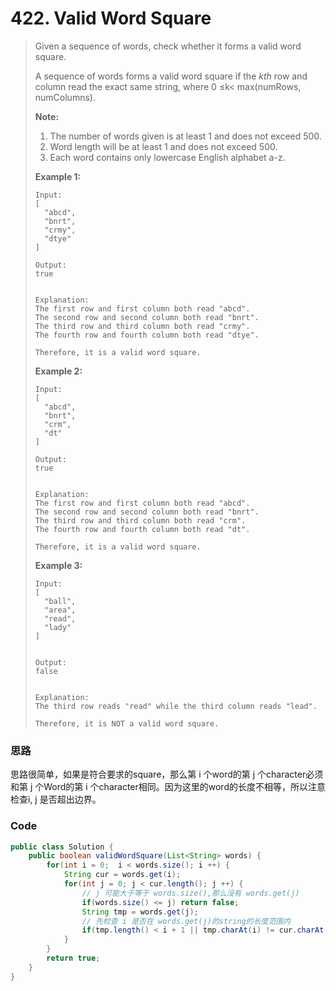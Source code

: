 # 422. Valid Word Square

> Given a sequence of words, check whether it forms a valid word square.
>
> A sequence of words forms a valid word square if the _kth_ row and column read the exact same string, where 0 ≤k&lt; max\(numRows, numColumns\).
>
> **Note:**
>
> 1. The number of words given is at least 1 and does not exceed 500.
> 2. Word length will be at least 1 and does not exceed 500.
> 3. Each word contains only lowercase English alphabet a-z.
>
> **Example 1:**
>
> ```
> Input:
> [
>   "abcd",
>   "bnrt",
>   "crmy",
>   "dtye"
> ]
>
> Output:
> true
>
>
> Explanation:
> The first row and first column both read "abcd".
> The second row and second column both read "bnrt".
> The third row and third column both read "crmy".
> The fourth row and fourth column both read "dtye".
>
> Therefore, it is a valid word square.
> ```
>
> **Example 2:**
>
> ```
> Input:
> [
>   "abcd",
>   "bnrt",
>   "crm",
>   "dt"
> ]
>
> Output:
> true
>
>
> Explanation:
> The first row and first column both read "abcd".
> The second row and second column both read "bnrt".
> The third row and third column both read "crm".
> The fourth row and fourth column both read "dt".
>
> Therefore, it is a valid word square.
> ```
>
> **Example 3:**
>
> ```
> Input:
> [
>   "ball",
>   "area",
>   "read",
>   "lady"
> ]
>
>
> Output:
> false
>
>
> Explanation:
> The third row reads "read" while the third column reads "lead".
>
> Therefore, it is NOT a valid word square.
> ```

### 思路

思路很简单，如果是符合要求的square，那么第 i 个word的第 j 个character必须和第 j 个Word的第 i 个character相同。因为这里的word的长度不相等，所以注意检查i, j 是否超出边界。

### Code

```java
public class Solution {
    public boolean validWordSquare(List<String> words) {
        for(int i = 0;  i < words.size(); i ++) {
            String cur = words.get(i);
            for(int j = 0; j < cur.length(); j ++) {
                // j 可能大于等于 words.size(),那么没有 words.get(j)
                if(words.size() <= j) return false;
                String tmp = words.get(j);
                // 先检查 i 是否在 words.get(j)的string的长度范围内
                if(tmp.length() < i + 1 || tmp.charAt(i) != cur.charAt(j)) return false;
            }
        }
        return true;
    }
}
```




